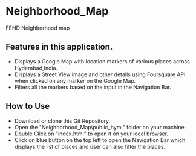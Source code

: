 # Neighborhood_Map
FEND Neighborhood map 

## Features in this application.
* Displays a Google Map with location markers of various places across Hyderabad,India.
* Displays a Street View image and other details using Foursquare API when clicked on any marker on the Google Map.
* Filters all the markers based on the input in the Navigation Bar.

## How to Use
* Download or clone this Git Repository. 
* Open the "Neighborhood_Map\public_hyml" folder on your machine.
* Double Click on "index.html" to open it on your local browser.
* Click on blue button on the top left to open the Navigation Bar which displays the list of places and user can also filter the places.
